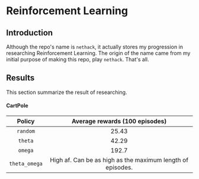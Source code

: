 # Reinforcement Learning 

## Introduction
Although the repo's name is `nethack`, it actually stores my progression in researching Reinforcement Learning. The origin of the name came from my initial purpose of making this repo, play `nethack`. That's all.

## Results
This section summarize the result of researching.

#### CartPole
| Policy | Average rewards (100 episodes) | 
|:----------:|:-------------:|
| `random` | 25.43 |
| `theta` | 42.29 |
| `omega` | 192.7 |
| `theta_omega` | High af. Can be as high as the maximum length of episodes. |

